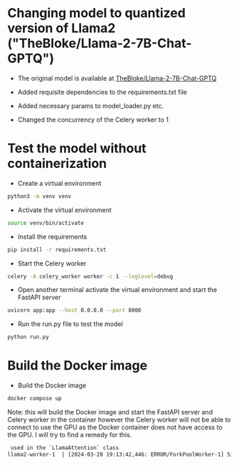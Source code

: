 # Changing model to quantized version of Llama2 ("TheBloke/Llama-2-7B-Chat-GPTQ")

- The original model is available at [TheBloke/Llama-2-7B-Chat-GPTQ](https://huggingface.co/TheBloke/Llama-2-7B-Chat-GPTQ)

- Added requisite dependencies to the requirements.txt file
- Added necessary params to model_loader.py etc.
- Changed the concurrency of the Celery worker to 1


# Test the model without containerization

- Create a virtual environment
```bash
python3 -m venv venv
```
- Activate the virtual environment
```bash
source venv/bin/activate
```
- Install the requirements
```bash
pip install -r requirements.txt
```

- Start the Celery worker
```bash
celery -A celery_worker worker -c 1 --loglevel=debug
```

- Open another terminal activate the virtual environment and start the FastAPI server
```bash
uvicorn app:app --host 0.0.0.0 --port 8000
```
- Run the run.py file to test the model
```bash
python run.py
```
# Build the Docker image

- Build the Docker image
```bash
docker compose up
```

Note: this will build the Docker image and start the FastAPI server and Celery worker in the container however the Celery worker will not be able to connect to use the GPU as the Docker container does not have access to the GPU. I will try to find a remedy for this.

```bash
 used in the `LlamaAttention` class
llama2-worker-1  | [2024-03-28 19:13:42,446: ERROR/ForkPoolWorker-1] Signal handler <function setup_model at 0x77219c10d4c0> raised: ValueError('Found modules on cpu/disk. Using Exllama or Exllamav2 backend requires all the modules to be on GPU.You can deactivate exllama backend by setting `disable_exllama=True` in the quantization config object')

```